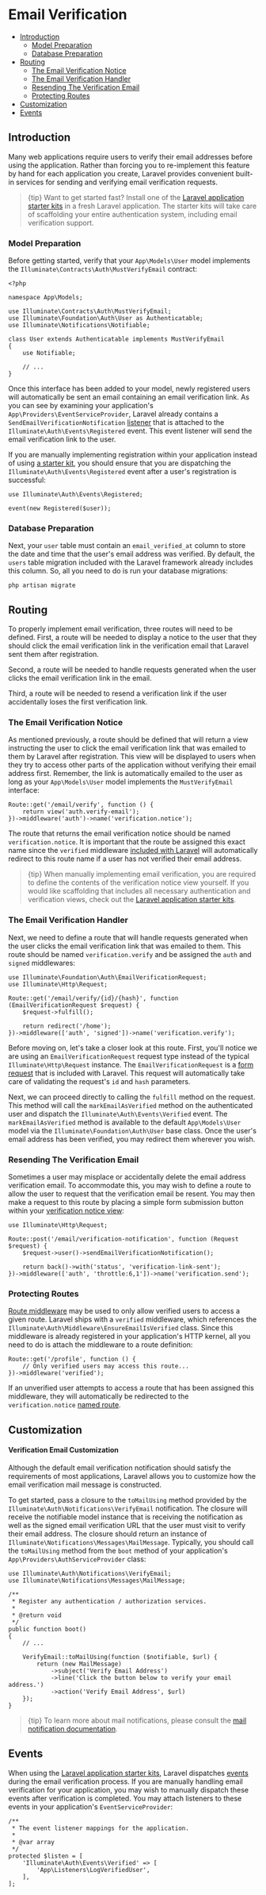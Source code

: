 # Email Verification

- [Introduction](#introduction)
    - [Model Preparation](#model-preparation)
    - [Database Preparation](#database-preparation)
- [Routing](#verification-routing)
    - [The Email Verification Notice](#the-email-verification-notice)
    - [The Email Verification Handler](#the-email-verification-handler)
    - [Resending The Verification Email](#resending-the-verification-email)
    - [Protecting Routes](#protecting-routes)
- [Customization](#customization)
- [Events](#events)

<a name="introduction"></a>
## Introduction

Many web applications require users to verify their email addresses before using the application. Rather than forcing you to re-implement this feature by hand for each application you create, Laravel provides convenient built-in services for sending and verifying email verification requests.

> {tip} Want to get started fast? Install one of the [Laravel application starter kits](/docs/{{version}}/starter-kits) in a fresh Laravel application. The starter kits will take care of scaffolding your entire authentication system, including email verification support.

<a name="model-preparation"></a>
### Model Preparation

Before getting started, verify that your `App\Models\User` model implements the `Illuminate\Contracts\Auth\MustVerifyEmail` contract:

    <?php

    namespace App\Models;

    use Illuminate\Contracts\Auth\MustVerifyEmail;
    use Illuminate\Foundation\Auth\User as Authenticatable;
    use Illuminate\Notifications\Notifiable;

    class User extends Authenticatable implements MustVerifyEmail
    {
        use Notifiable;

        // ...
    }

Once this interface has been added to your model, newly registered users will automatically be sent an email containing an email verification link. As you can see by examining your application's `App\Providers\EventServiceProvider`, Laravel already contains a `SendEmailVerificationNotification` [listener](/docs/{{version}}/events) that is attached to the `Illuminate\Auth\Events\Registered` event. This event listener will send the email verification link to the user.

If you are manually implementing registration within your application instead of using [a starter kit](/docs/{{version}}/starter-kits), you should ensure that you are dispatching the `Illuminate\Auth\Events\Registered` event after a user's registration is successful:

    use Illuminate\Auth\Events\Registered;

    event(new Registered($user));

<a name="database-preparation"></a>
### Database Preparation

Next, your `user` table must contain an `email_verified_at` column to store the date and time that the user's email address was verified. By default, the `users` table migration included with the Laravel framework already includes this column. So, all you need to do is run your database migrations:

    php artisan migrate

<a name="verification-routing"></a>
## Routing

To properly implement email verification, three routes will need to be defined. First, a route will be needed to display a notice to the user that they should click the email verification link in the verification email that Laravel sent them after registration.

Second, a route will be needed to handle requests generated when the user clicks the email verification link in the email.

Third, a route will be needed to resend a verification link if the user accidentally loses the first verification link.

<a name="the-email-verification-notice"></a>
### The Email Verification Notice

As mentioned previously, a route should be defined that will return a view instructing the user to click the email verification link that was emailed to them by Laravel after registration. This view will be displayed to users when they try to access other parts of the application without verifying their email address first. Remember, the link is automatically emailed to the user as long as your `App\Models\User` model implements the `MustVerifyEmail` interface:

    Route::get('/email/verify', function () {
        return view('auth.verify-email');
    })->middleware('auth')->name('verification.notice');

The route that returns the email verification notice should be named `verification.notice`. It is important that the route be assigned this exact name since the `verified` middleware [included with Laravel](#protecting-routes) will automatically redirect to this route name if a user has not verified their email address.

> {tip} When manually implementing email verification, you are required to define the contents of the verification notice view yourself. If you would like scaffolding that includes all necessary authentication and verification views, check out the [Laravel application starter kits](/docs/{{version}}/starter-kits).

<a name="the-email-verification-handler"></a>
### The Email Verification Handler

Next, we need to define a route that will handle requests generated when the user clicks the email verification link that was emailed to them. This route should be named `verification.verify` and be assigned the `auth` and `signed` middlewares:

    use Illuminate\Foundation\Auth\EmailVerificationRequest;
    use Illuminate\Http\Request;

    Route::get('/email/verify/{id}/{hash}', function (EmailVerificationRequest $request) {
        $request->fulfill();

        return redirect('/home');
    })->middleware(['auth', 'signed'])->name('verification.verify');

Before moving on, let's take a closer look at this route. First, you'll notice we are using an `EmailVerificationRequest` request type instead of the typical `Illuminate\Http\Request` instance. The `EmailVerificationRequest` is a [form request](/docs/{{version}}/validation#form-request-validation) that is included with Laravel. This request will automatically take care of validating the request's `id` and `hash` parameters.

Next, we can proceed directly to calling the `fulfill` method on the request. This method will call the `markEmailAsVerified` method on the authenticated user and dispatch the `Illuminate\Auth\Events\Verified` event. The `markEmailAsVerified` method is available to the default `App\Models\User` model via the `Illuminate\Foundation\Auth\User` base class. Once the user's email address has been verified, you may redirect them wherever you wish.

<a name="resending-the-verification-email"></a>
### Resending The Verification Email

Sometimes a user may misplace or accidentally delete the email address verification email. To accommodate this, you may wish to define a route to allow the user to request that the verification email be resent. You may then make a request to this route by placing a simple form submission button within your [verification notice view](#the-email-verification-notice):

    use Illuminate\Http\Request;

    Route::post('/email/verification-notification', function (Request $request) {
        $request->user()->sendEmailVerificationNotification();

        return back()->with('status', 'verification-link-sent');
    })->middleware(['auth', 'throttle:6,1'])->name('verification.send');

<a name="protecting-routes"></a>
### Protecting Routes

[Route middleware](/docs/{{version}}/middleware) may be used to only allow verified users to access a given route. Laravel ships with a `verified` middleware, which references the `Illuminate\Auth\Middleware\EnsureEmailIsVerified` class. Since this middleware is already registered in your application's HTTP kernel, all you need to do is attach the middleware to a route definition:

    Route::get('/profile', function () {
        // Only verified users may access this route...
    })->middleware('verified');

If an unverified user attempts to access a route that has been assigned this middleware, they will automatically be redirected to the `verification.notice` [named route](/docs/{{version}}/routing#named-routes).

<a name="customization"></a>
## Customization

<a name="verification-email-customization"></a>
#### Verification Email Customization

Although the default email verification notification should satisfy the requirements of most applications, Laravel allows you to customize how the email verification mail message is constructed.

To get started, pass a closure to the `toMailUsing` method provided by the `Illuminate\Auth\Notifications\VerifyEmail` notification. The closure will receive the notifiable model instance that is receiving the notification as well as the signed email verification URL that the user must visit to verify their email address. The closure should return an instance of `Illuminate\Notifications\Messages\MailMessage`. Typically, you should call the `toMailUsing` method from the `boot` method of your application's `App\Providers\AuthServiceProvider` class:

    use Illuminate\Auth\Notifications\VerifyEmail;
    use Illuminate\Notifications\Messages\MailMessage;

    /**
     * Register any authentication / authorization services.
     *
     * @return void
     */
    public function boot()
    {
        // ...

        VerifyEmail::toMailUsing(function ($notifiable, $url) {
            return (new MailMessage)
                ->subject('Verify Email Address')
                ->line('Click the button below to verify your email address.')
                ->action('Verify Email Address', $url)
        });
    }

> {tip} To learn more about mail notifications, please consult the [mail notification documentation](/docs/{{version}}/notifications#mail-notifications).

<a name="events"></a>
## Events

When using the [Laravel application starter kits](/docs/{{version}}/starter-kits), Laravel dispatches [events](/docs/{{version}}/events) during the email verification process. If you are manually handling email verification for your application, you may wish to manually dispatch these events after verification is completed. You may attach listeners to these events in your application's `EventServiceProvider`:

    /**
     * The event listener mappings for the application.
     *
     * @var array
     */
    protected $listen = [
        'Illuminate\Auth\Events\Verified' => [
            'App\Listeners\LogVerifiedUser',
        ],
    ];
